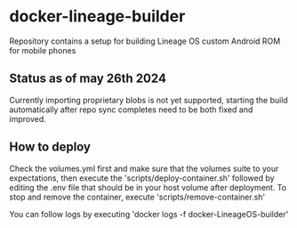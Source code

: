 # docker-lineage-builder
Repository contains a setup for building Lineage OS custom Android ROM for mobile phones

## Status as of may 26th 2024
Currently importing proprietary blobs is not yet supported, starting the build automatically after repo sync completes need to be both fixed and improved. 

## How to deploy
Check the volumes.yml first and make sure that the volumes suite to your expectations, then execute the 'scripts/deploy-container.sh' followed by editing the .env file that should be in your host volume after deployment. To stop and remove the container, execute 'scripts/remove-container.sh'

You can follow logs by executing 'docker logs -f docker-LineageOS-builder'
